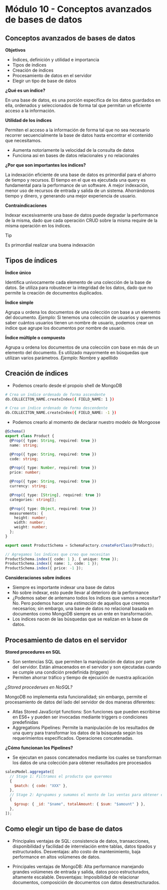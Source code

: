 # Módulo 10 - Conceptos avanzados de bases de datos

## Conceptos avanzados de bases de datos

**Objetivos**

- Índices, definición y utilidad e importancia
- Tipos de índices
- Creación de índices
- Procesamiento de datos en el servidor
- Elegir un tipo de base de datos

**¿Qué es un índice?**

En una base de datos, es una porción específica de los datos guardados en ella, ordenados y seleccionados de forma tal que permitan un eficiente acceso a la información.

**Utilidad de los índices**

Permiten el acceso a la información de forma tal que no sea necesario recorrer secuencialmente la base de datos hasta encontrar el contenido que necesitamos.

- Aumenta notoriamente la velocidad de la consulta de datos
- Funciona asi en bases de datos relacionales y no relacionales

**¿Por que son importantes los índices?**

La indexación eficiente de una base de datos es primordial para el ahorro de tiempo y recursos. El tiempo en el que es ejecutada una query es fundamental para la performance de un software. A mejor indexación, menor uso de recursos de entrada y salida de un sistema. Ahorrándonos tiempo y dinero, y generando una mejor experiencia de usuario.

**Contraindicaciones**

Indexar excesivamente una base de datos puede degradar la performance de la misma, dado que cada operación CRUD sobre la misma require de la misma operación en los índices.

> [!TIP]
> Es primordial realizar una buena indexación

## Tipos de índices

**Índice único**

Identifica unívocamente cada elemento de una colección de la base de datos. Se utiliza para robustecer la integridad de los datos, dado que no permite la creación de documentos duplicados.

**Índice simple**

Agrupa u ordena los documentos de una colección con base a un elemento del documento. _Ejemplo:_ Si tenemos una colección de usuarios y queremos saber cuántos usuarios tienen un nombre de usuario, podemos crear un índice que agrupe los documentos por nombre de usuario.

**Índice múltiple o compuesto**

Agrupa u ordena los documentos de una colección con base en más de un elemento del documento. Es utilizado mayormente en búsquedas que utilizan varios parámetros. _Ejemplo:_ Nombre y apelllido

## Creación de índices

- Podemos crearlo desde el propoio shell de MongoDB

```bash
# Crea un índice ordenado de forma ascendente
db.COLLECITON_NAME.createIndex({ FIELD_NAME: 1 })

# Crea un índice ordenado de forma descendente
db.COLLECITON_NAME.createIndex({ FIELD_NAME: -1 })
```

- Podemos crearlo al momento de declarar nuestro modelo de Mongoose

```typescript
@Schema()
export class Product {
  @Prop({ type: String, required: true })
  name: string;

  @Prop({ type: String, required: true })
  code: string;

  @Prop({ type: Number, required: true })
  price: number;

  @Prop({ type: String, required: true })
  currency: string;

  @Prop({ type: [String], required: true })
  categories: string[];

  @Prop({ type: Object, required: true })
  measurements: {
    height: number;
    width: number;
    weight: number;
  };
}

export const ProductSchema = SchemaFactory.createForClass(Product);

// Agregamos los índices que creo que necesitan
ProductSchema.index({ code: 1 }, { unique: true });
ProductSchema.index({ name: 1, code: 1 });
ProductSchema.index({ price: -1 });
```

**Consideraciones sobre índices**

- Siempre es importante indexar una base de datos
- No sobre indexar, esto puede llevar al deterioro de la performance
- ¿Podemos saber de antemano todos los índices que vamos a necesitar? No. Pero podemos hacer una _estimación_ de aquellos que creemos necesarios; sin embargo, una base de datos no relacional basada en documentos como MongoDB siempre es un ente en transformación.
- Los índices nacen de las búsquedas que se realizan en la base de datos.

## Procesamiento de datos en el servidor

**Stored procedures en SQL**

- Son sentencias SQL que permiten la manipulación de datos por parte del servidor. Están almacenados en el servidor y son ejecutadas cuando se cumple una condición predefinida (triggers)
- Permiten ahorrar tráfico y tiempo de ejecución de nuestra aplicación

_¿Stored procederues en NoSQL?_

MongoDB no implementa esta funcionalidad; sin embargo, permite el procesamiento de datos del lado del servidor de dos maneras diferentes:

- Atlas Stored JavaScript functions: Son funciones que pueden escribirse en ES6+ y pueden ser invocadas mediante triggers o condiciones predefinidas
- Aggregations Pipelines: Permite la manipulación de los resultados de una query para transformar los datos de la búsqueda según los requerimientos específicados. Operaciones concatenadas.

**¿Cómo funcionan los Pipelines?**

- Se ejecutan en pasos concatenados mediante los cuales se transforman los datos de una colección para obtener resultados pre procesados

```javascript
salesModel.aggregate([
  // Stage 1: Filtramos el producto que queremos
  {
    $match: { code: "XXX" },
  },
  // Stage 2: Agrupamos y sumamos el monto de las ventas para obtener el total de ventas
  {
    $group: { _id: "$name", totalAmount: { $sum: "$amount" } },
  },
]);
```

## Como elegir un tipo de base de datos

- Principales ventajas de SQL: consistencia de datos, transacciones, disponibilidad y facilidad de interrelación entre tablas, datos tipados y estructurados. Desventajas: alto costo de mantenimiento, baja performance en altos volúmenes de datos.

- Principales ventajas de MongoDB: Alta performance manejando grandes volúmenes de entrada y salida, datos poco estructurados, altamente escalable. Desventajas: Imposibilidad de relacionar documentos, composición de documentos con datos desestructurados.
